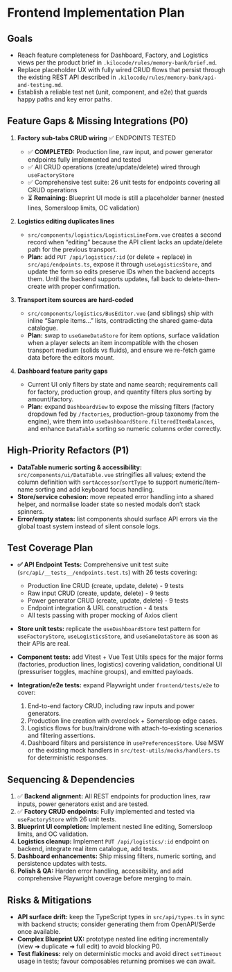 # Frontend Implementation Plan

## Goals
- Reach feature completeness for Dashboard, Factory, and Logistics views per the product brief in `.kilocode/rules/memory-bank/brief.md`.
- Replace placeholder UX with fully wired CRUD flows that persist through the existing REST API described in `.kilocode/rules/memory-bank/api-and-testing.md`.
- Establish a reliable test net (unit, component, and e2e) that guards happy paths and key error paths.

## Feature Gaps & Missing Integrations (P0)
1. **Factory sub-tabs CRUD wiring** ✅ ENDPOINTS TESTED
   - ✅ **COMPLETED:** Production line, raw input, and power generator endpoints fully implemented and tested
   - ✅ All CRUD operations (create/update/delete) wired through `useFactoryStore`
   - ✅ Comprehensive test suite: 26 unit tests for endpoints covering all CRUD operations
   - ⏳ **Remaining:** Blueprint UI mode is still a placeholder banner (nested lines, Somersloop limits, OC validation)

2. **Logistics editing duplicates lines**
   - `src/components/logistics/LogisticsLineForm.vue` creates a second record when “editing” because the API client lacks an update/delete path for the previous transport.
   - **Plan:** add `PUT /api/logistics/:id` (or delete + replace) in `src/api/endpoints.ts`, expose it through `useLogisticsStore`, and update the form so edits preserve IDs when the backend accepts them. Until the backend supports updates, fall back to delete-then-create with proper confirmation.

3. **Transport item sources are hard-coded**
   - `src/components/logistics/BusEditor.vue` (and siblings) ship with inline “Sample items…” lists, contradicting the shared game-data catalogue.
   - **Plan:** swap to `useGameDataStore` for item options, surface validation when a player selects an item incompatible with the chosen transport medium (solids vs fluids), and ensure we re-fetch game data before the editors mount.

4. **Dashboard feature parity gaps**
   - Current UI only filters by state and name search; requirements call for factory, production group, and quantity filters plus sorting by amount/factory.
   - **Plan:** expand `DashboardView` to expose the missing filters (factory dropdown fed by `/factories`, production-group taxonomy from the engine), wire them into `useDashboardStore.filteredItemBalances`, and enhance `DataTable` sorting so numeric columns order correctly.

## High-Priority Refactors (P1)
- **DataTable numeric sorting & accessibility:** `src/components/ui/DataTable.vue` stringifies all values; extend the column definition with `sortAccessor`/`sortType` to support numeric/item-name sorting and add keyboard focus handling.
- **Store/service cohesion:** move repeated error handling into a shared helper, and normalise loader state so nested modals don’t stack spinners.
- **Error/empty states:** list components should surface API errors via the global toast system instead of silent console logs.

## Test Coverage Plan
- **✅ API Endpoint Tests:** Comprehensive unit test suite (`src/api/__tests__/endpoints.test.ts`) with 26 tests covering:
  - Production line CRUD (create, update, delete) - 9 tests
  - Raw input CRUD (create, update, delete) - 9 tests
  - Power generator CRUD (create, update, delete) - 9 tests
  - Endpoint integration & URL construction - 4 tests
  - All tests passing with proper mocking of Axios client

- **Store unit tests:** replicate the `useDashboardStore` test pattern for `useFactoryStore`, `useLogisticsStore`, and `useGameDataStore` as soon as their APIs are real.
- **Component tests:** add Vitest + Vue Test Utils specs for the major forms (factories, production lines, logistics) covering validation, conditional UI (pressuriser toggles, machine groups), and emitted payloads.
- **Integration/e2e tests:** expand Playwright under `frontend/tests/e2e` to cover:
  1. End-to-end factory CRUD, including raw inputs and power generators.
  2. Production line creation with overclock + Somersloop edge cases.
  3. Logistics flows for bus/train/drone with attach-to-existing scenarios and filtering assertions.
  4. Dashboard filters and persistence in `usePreferencesStore`.
  Use MSW or the existing mock handlers in `src/test-utils/mocks/handlers.ts` for deterministic responses.

## Sequencing & Dependencies
1. ✅ **Backend alignment:** All REST endpoints for production lines, raw inputs, power generators exist and are tested.
2. ✅ **Factory CRUD endpoints:** Fully implemented and tested via `useFactoryStore` with 26 unit tests.
3. **Blueprint UI completion:** Implement nested line editing, Somersloop limits, and OC validation.
4. **Logistics cleanup:** Implement `PUT /api/logistics/:id` endpoint on backend, integrate real item catalogue, add tests.
5. **Dashboard enhancements:** Ship missing filters, numeric sorting, and persistence updates with tests.
6. **Polish & QA:** Harden error handling, accessibility, and add comprehensive Playwright coverage before merging to main.

## Risks & Mitigations
- **API surface drift:** keep the TypeScript types in `src/api/types.ts` in sync with backend structs; consider generating them from OpenAPI/Serde once available.
- **Complex Blueprint UX:** prototype nested line editing incrementally (view ➜ duplicate ➜ full edit) to avoid blocking P0.
- **Test flakiness:** rely on deterministic mocks and avoid direct `setTimeout` usage in tests; favour composables returning promises we can await.

